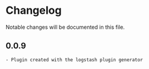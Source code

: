 # Changelog
Notable changes will be documented in this file.

## 0.0.9
	- Plugin created with the logstash plugin generator
